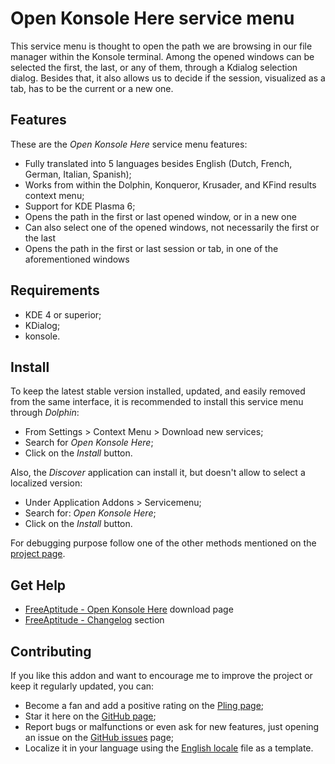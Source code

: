 # Open Konsole Here service menu

This service menu is thought to open the path we are browsing in our file manager within
the Konsole terminal. Among the opened windows can be selected the first, the last, or any
of them, through a Kdialog selection dialog.  Besides that, it also allows us to decide
if the session, visualized as a tab, has to be the current or a new one.

## Features

These are the *Open Konsole Here* service menu features:

- Fully translated into 5 languages besides English
  (Dutch, French, German, Italian, Spanish);
- Works from within the Dolphin, Konqueror, Krusader, and KFind results context menu;
- Support for KDE Plasma 6;
- Opens the path in the first or last opened window, or in a new one
- Can also select one of the opened windows, not necessarily the first or the last
- Opens the path in the first or last session or tab, in one of the aforementioned windows

## Requirements

- KDE 4 or superior;
- KDialog;
- konsole.

## Install

To keep the latest stable version installed, updated, and easily removed from the same interface,
it is recommended to install this service menu through *Dolphin*:

- From Settings > Context Menu > Download new services;
- Search for *Open Konsole Here*;
- Click on the *Install* button.

Also, the *Discover* application can install it, but doesn't allow to select a localized version:

- Under Application Addons > Servicemenu;
- Search for: *Open Konsole Here*;
- Click on the *Install* button.

For debugging purpose follow one of the other methods mentioned on the [project page][installation].

## Get Help

- [FreeAptitude - Open Konsole Here][download] download page
- [FreeAptitude - Changelog][changelog] section

## Contributing

If you like this addon and want to encourage me to improve the project or keep it
regularly updated, you can:

- Become a fan and add a positive rating on the [Pling page][pling];
- Star it here on the [GitHub page][github];
- Report bugs or malfunctions or even ask for new features, just opening an issue
  on the [GitHub issues][issues] page;
- Localize it in your language using the [English locale][locale] file as a template.

[download]: https://freeaptitude.altervista.org/downloads/open-konsole-here.html "Open Konsole Here download page on FreeAptitude"
[changelog]: https://freeaptitude.altervista.org/downloads/open-konsole-here.html#changelog "Open Konsole Here changelog on FreeAptitude"
[installation]: https://freeaptitude.altervista.org/downloads/open-konsole-here.html#installation "Open Konsole Here installation on FreeAptitude"
[pling]: https://pling.com/p/1669615/ "Open Konsole Here page on Pling"
[github]: https://github.com/fabiomux/kde-servicemenus "KDE ServiceMenus page on GitHub"
[issues]: https://github.com/fabiomux/kde-servicemenus/issues "KDE ServiceMenus issues page on GitHub"
[locale]: https://github.com/fabiomux/kde-servicemenus/blob/main/open_konsole_here/locale/en.yaml "English localization file to use as template"
[contributing]: https://github.com/fabiomux/kde-servicemenus#contributing "How to contribute to the Open Konsole Here project"
[§]: # "Generated by servicemenu_generator"
